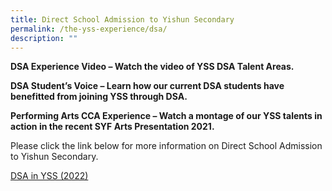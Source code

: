 ```yaml
---
title: Direct School Admission to Yishun Secondary
permalink: /the-yss-experience/dsa/
description: ""
---
```

**DSA Experience Video – Watch the video of YSS DSA Talent Areas.**

**DSA Student’s Voice – Learn how our current DSA students have benefitted from joining YSS through DSA.**

**Performing Arts CCA Experience – Watch a montage of our YSS talents in action in the recent SYF Arts Presentation 2021.**

Please click the link below for more information on Direct School Admission to Yishun Secondary.

[DSA in YSS (2022)]()